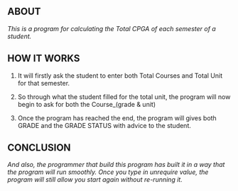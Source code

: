 ## ABOUT
                    
*This is a program for calculating the Total CPGA of each semester of a student.*


## HOW IT WORKS
                    
1. It will firstly ask the student to enter both Total Courses and Total Unit for that semester.

2. So through what the student filled for the total unit, the program will now begin to ask for both the Course_(grade & unit)

3. Once the program has reached the end, the program will gives both GRADE and the GRADE STATUS with advice to the student.


## CONCLUSION
*And also, the programmer that build this program has built it in a way that the program will run smoothly. Once you type in unrequire value, the program will still allow you start again without re-running it.*